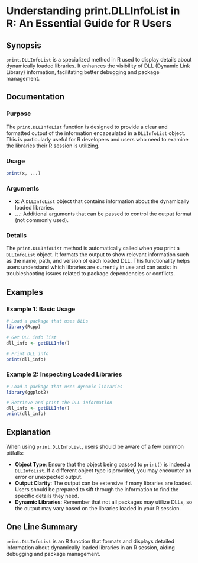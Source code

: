 <!--
Meta Description: # Understanding print.DLLInfoList in R: An Essential Guide for R Users ## Synopsis `print.DLLInfoList` is a specialized method in R used to display de...
Meta Keywords: print, dllinfolist, libraries, loaded, information
-->

# Understanding print.DLLInfoList in R: An Essential Guide for R Users

## Synopsis
`print.DLLInfoList` is a specialized method in R used to display details about dynamically loaded libraries. It enhances the visibility of DLL (Dynamic Link Library) information, facilitating better debugging and package management.

## Documentation

### Purpose
The `print.DLLInfoList` function is designed to provide a clear and formatted output of the information encapsulated in a `DLLInfoList` object. This is particularly useful for R developers and users who need to examine the libraries their R session is utilizing.

### Usage
```R
print(x, ...)
```

### Arguments
- **x**: A `DLLInfoList` object that contains information about the dynamically loaded libraries.
- **...**: Additional arguments that can be passed to control the output format (not commonly used).

### Details
The `print.DLLInfoList` method is automatically called when you print a `DLLInfoList` object. It formats the output to show relevant information such as the name, path, and version of each loaded DLL. This functionality helps users understand which libraries are currently in use and can assist in troubleshooting issues related to package dependencies or conflicts.

## Examples

### Example 1: Basic Usage
```R
# Load a package that uses DLLs
library(Rcpp)

# Get DLL info list
dll_info <- getDLLInfo()

# Print DLL info
print(dll_info)
```

### Example 2: Inspecting Loaded Libraries
```R
# Load a package that uses dynamic libraries
library(ggplot2)

# Retrieve and print the DLL information
dll_info <- getDLLInfo()
print(dll_info)
```

## Explanation
When using `print.DLLInfoList`, users should be aware of a few common pitfalls:

- **Object Type**: Ensure that the object being passed to `print()` is indeed a `DLLInfoList`. If a different object type is provided, you may encounter an error or unexpected output.
- **Output Clarity**: The output can be extensive if many libraries are loaded. Users should be prepared to sift through the information to find the specific details they need.
- **Dynamic Libraries**: Remember that not all packages may utilize DLLs, so the output may vary based on the libraries loaded in your R session.

## One Line Summary
`print.DLLInfoList` is an R function that formats and displays detailed information about dynamically loaded libraries in an R session, aiding debugging and package management.